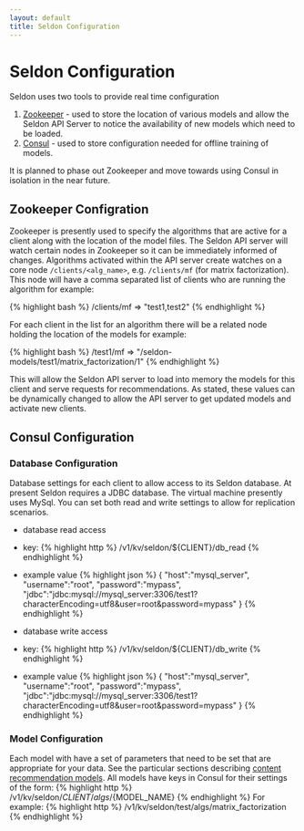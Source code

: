 ```yaml
---
layout: default
title: Seldon Configuration
---
```


# Seldon Configuration
Seldon uses two tools to provide real time configuration 

 1. [Zookeeper](http://zookeeper.apache.org/) - used to store the location of various models and allow the Seldon API Server to notice the availability of new models which need to be loaded.
 1. [Consul](https://consul.io/) - used to store configuration needed for offline training of models.

It is planned to phase out Zookeeper and move towards using Consul in isolation in the near future.

## Zookeeper Configration
Zookeeper is presently used to specify the algorithms that are active for a client along with the location of the model files. The Seldon API server will watch certain nodes in Zookeeper so it can be immediately informed of changes. Algorithms activated within the API server create watches on a core node ```/clients/<alg_name>```, e.g. ```/clients/mf``` (for matrix factorization). This node will have a comma separated list of clients who are running the algorithm for example:

{% highlight bash %}
 /clients/mf  => "test1,test2"
{% endhighlight %}

For each client in the list for an algorithm there will be a related node holding the location of the models for example:

{% highlight bash %}
 /test1/mf  => "/seldon-models/test1/matrix_factorization/1"
{% endhighlight %}

This will allow the Seldon API server to load into memory the models for this client and serve requests for recommendations.
As stated, these values can be dynamically changed to allow the API server to get updated models and activate new clients.

## Consul Configuration

### Database Configuration
Database settings for each client to allow access to its Seldon database. At present Seldon requires a JDBC database. The virtual machine presently uses MySql. You can set both read and write settings to allow for replication scenarios.

 * database read access
 * key: 
 {% highlight http %}
    /v1/kv/seldon/${CLIENT}/db_read
 {% endhighlight %}
 * example value
 {% highlight json %}
   {
    "host":"mysql_server",
    "username":"root",
    "password":"mypass",
    "jdbc":"jdbc:mysql://mysql_server:3306/test1?characterEncoding=utf8&user=root&password=mypass"
    }
  {% endhighlight %}	

 * database write access
 * key: 
 {% highlight http %}
    /v1/kv/seldon/${CLIENT}/db_write
 {% endhighlight %}
 * example value
 {% highlight json %}
   {
    "host":"mysql_server",
    "username":"root",
    "password":"mypass",
    "jdbc":"jdbc:mysql://mysql_server:3306/test1?characterEncoding=utf8&user=root&password=mypass"
    }
  {% endhighlight %}	

### Model Configuration
Each model with have a set of parameters that need to be set that are appropriate for your data. See the particular sections describing [content recommendation models](content-recommendation-models.html). All models have keys in Consul for their settings of the form:
 {% highlight http %}
    /v1/kv/seldon/${CLIENT}/algs/${MODEL_NAME}
 {% endhighlight %}
For example:
 {% highlight http %}
    /v1/kv/seldon/test/algs/matrix_factorization
 {% endhighlight %}

